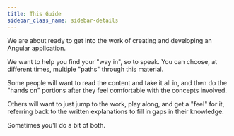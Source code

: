 ```yaml
---
title: This Guide
sidebar_class_name: sidebar-details
---
```


We are about ready to get into the work of creating and developing an Angular application.

We want to help you find your "way in", so to speak. You can choose, at different times, multiple "paths" through this material.

Some people will want to read the content and take it all in, and then do the "hands on" portions after they feel comfortable with the concepts involved.

Others will want to just jump to the work, play along, and get a "feel" for it, referring back to the written explanations to fill in gaps in their knowledge.

Sometimes you'll do a bit of both. 

